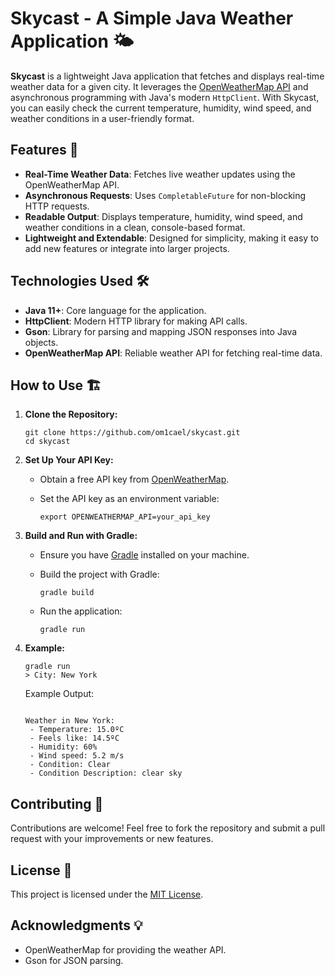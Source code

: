 # Skycast - A Simple Java Weather Application 🌤️

**Skycast** is a lightweight Java application that fetches and displays real-time weather data for a given city. It leverages the [OpenWeatherMap API](https://openweathermap.org/api) and asynchronous programming with Java's modern `HttpClient`. With Skycast, you can easily check the current temperature, humidity, wind speed, and weather conditions in a user-friendly format.

## Features 🚀
- **Real-Time Weather Data**: Fetches live weather updates using the OpenWeatherMap API.
- **Asynchronous Requests**: Uses `CompletableFuture` for non-blocking HTTP requests.
- **Readable Output**: Displays temperature, humidity, wind speed, and weather conditions in a clean, console-based format.
- **Lightweight and Extendable**: Designed for simplicity, making it easy to add new features or integrate into larger projects.

## Technologies Used 🛠️
- **Java 11+**: Core language for the application.
- **HttpClient**: Modern HTTP library for making API calls.
- **Gson**: Library for parsing and mapping JSON responses into Java objects.
- **OpenWeatherMap API**: Reliable weather API for fetching real-time data.

## How to Use 🏗️

1.  **Clone the Repository:**
    
    ```
    git clone https://github.com/om1cael/skycast.git
    cd skycast
    ```
    
2.  **Set Up Your API Key:**
    *   Obtain a free API key from [OpenWeatherMap](https://openweathermap.org/api).
    *   Set the API key as an environment variable:
        
        ```
        export OPENWEATHERMAP_API=your_api_key
        ```
        
3.  **Build and Run with Gradle:**
    *   Ensure you have [Gradle](https://gradle.org/install/) installed on your machine.
    *   Build the project with Gradle:
        
        ```
        gradle build
        ```
        
    *   Run the application:
        
        ```
        gradle run
        ```
        
4.  **Example:**
    
    ```
    gradle run
    > City: New York
    ```
    
    Example Output:
    
    ```
    
    Weather in New York:
     - Temperature: 15.0ºC
     - Feels like: 14.5ºC
     - Humidity: 60%
     - Wind speed: 5.2 m/s
     - Condition: Clear
     - Condition Description: clear sky
    ```

## Contributing 🤝
Contributions are welcome! Feel free to fork the repository and submit a pull request with your improvements or new features.

## License 📜
This project is licensed under the [MIT License](LICENSE). 

## Acknowledgments 💡
- OpenWeatherMap for providing the weather API.
- Gson for JSON parsing.
